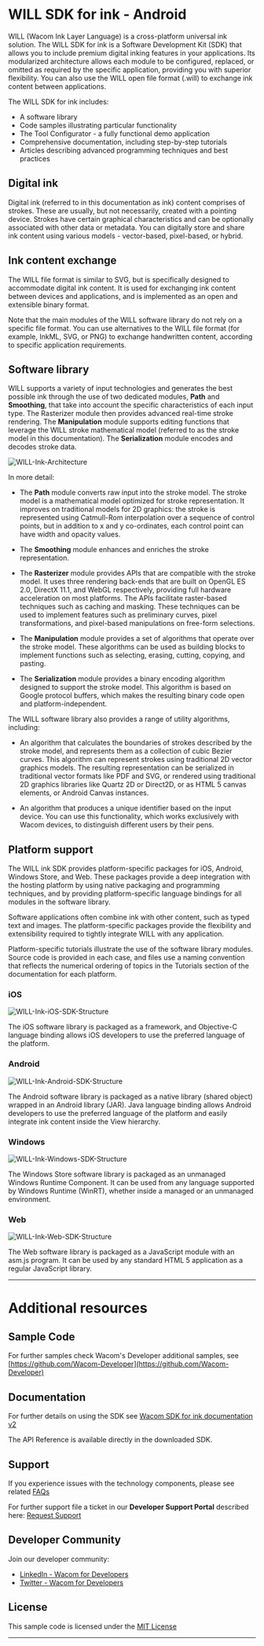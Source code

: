 # WILL SDK for ink - Android

WILL (Wacom Ink Layer Language) is a cross-platform universal ink solution.
The WILL SDK for ink is a Software Development Kit (SDK) that allows you to include premium digital inking features in your applications.
Its modularized architecture allows each module to be configured, replaced, or omitted as required by the specific application, providing you with superior flexibility.
You can also use the WILL open file format (.will) to exchange ink content between applications.

The WILL SDK for ink includes:

* A software library
* Code samples illustrating particular functionality
* The Tool Configurator - a fully functional demo application
* Comprehensive documentation, including step-by-step tutorials
* Articles describing advanced programming techniques and best practices

## Digital ink

Digital ink (referred to in this documentation as ink) content comprises of strokes.
These are usually, but not necessarily, created with a pointing device.
Strokes have certain graphical characteristics and can be optionally associated with other data or metadata.
You can digitally store and share ink content using various models - vector-based, pixel-based, or hybrid.

## Ink content exchange

The WILL file format is similar to SVG, but is specifically designed to accommodate digital ink content.
It is used for exchanging ink content between devices and applications, and is implemented as an open and extensible binary format.

Note that the main modules of the WILL software library do not rely on a specific file format.
You can use alternatives to the WILL file format (for example, InkML, SVG, or PNG) to exchange handwritten content, according to specific application requirements.

## Software library

WILL supports a variety of input technologies and generates the best possible ink through the use of two dedicated modules, **Path** and **Smoothing**, that take into account the specific characteristics of each input type.
The Rasterizer module then provides advanced real-time stroke rendering.
The **Manipulation** module supports editing functions that leverage the WILL stroke mathematical model (referred to as the stroke model in this documentation).
The **Serialization** module encodes and decodes stroke data.

![WILL-Ink-Architecture](media/WILLSoftwareLibraryAbstractArchitecture.png)


In more detail:

* The **Path** module converts raw input into the stroke model.
  The stroke model is a mathematical model optimized for stroke representation.
  It improves on traditional models for 2D graphics: the stroke is represented using Catmull-Rom interpolation over a sequence of control points, but in addition to x and y co-ordinates, each control point can have width and opacity values.

* The **Smoothing** module enhances and enriches the stroke representation.

* The **Rasterizer** module provides APIs that are compatible with the stroke model.
  It uses three rendering back-ends that are built on OpenGL ES 2.0, DirectX 11.1, and WebGL respectively, providing full hardware acceleration on most platforms.
  The APIs facilitate raster-based techniques such as caching and masking.
  These techniques can be used to implement features such as preliminary curves, pixel transformations, and pixel-based manipulations on free-form selections.

* The **Manipulation** module provides a set of algorithms that operate over the stroke model.
  These algorithms can be used as building blocks to implement functions such as selecting, erasing, cutting, copying, and pasting.

* The **Serialization** module provides a binary encoding algorithm designed to support the stroke model.
  This algorithm is based on Google protocol buffers, which makes the resulting binary code open and platform-independent.

The WILL software library also provides a range of utility algorithms, including:

* An algorithm that calculates the boundaries of strokes described by the stroke model, and represents them as a collection of cubic Bezier curves.
  This algorithm can represent strokes using traditional 2D vector graphics models.
  The resulting representation can be serialized in traditional vector formats like PDF and SVG, or rendered using traditional 2D graphics libraries like Quartz 2D or Direct2D, or as HTML 5 canvas elements, or Android Canvas instances.

* An algorithm that produces a unique identifier based on the input device.
  You can use this functionality, which works exclusively with Wacom devices, to distinguish different users by their pens.


## Platform support

The WILL ink SDK provides platform-specific packages for iOS, Android, Windows Store, and Web.
These packages provide a deep integration with the hosting platform by using native packaging and programming techniques, and by providing platform-specific language bindings for all modules in the software library.

Software applications often combine ink with other content, such as typed text and images.
The platform-specific packages provide the flexibility and extensibility required to tightly integrate WILL with any application.

Platform-specific tutorials illustrate the use of the software library modules.
Source code is provided in each case, and files use a naming convention that reflects the numerical ordering of topics in the Tutorials section of the documentation for each platform.

### iOS

![WILL-Ink-iOS-SDK-Structure](media/iOSSDKStructure.png)

The iOS software library is packaged as a framework, and Objective-C language binding allows iOS developers to use the preferred language of the platform.

### Android

![WILL-Ink-Android-SDK-Structure](media/AndroidSDKStructure.png)

The Android software library is packaged as a native library (shared object) wrapped in an Android library (JAR).
Java language binding allows Android developers to use the preferred language of the platform and easily integrate ink content inside the View hierarchy.

### Windows

![WILL-Ink-Windows-SDK-Structure](media/WindowsSDKStructure.png)

The Windows Store software library is packaged as an unmanaged Windows Runtime Component.
It can be used from any language supported by Windows Runtime (WinRT), whether inside a managed or an unmanaged environment.

### Web

![WILL-Ink-Web-SDK-Structure](media/WebSDKStructure.png)

The Web software library is packaged as a JavaScript module with an asm.js program.
It can be used by any standard HTML 5 application as a regular JavaScript library.

---

# Additional resources 

## Sample Code
For further samples check Wacom's Developer additional samples, see [https://github.com/Wacom-Developer](https://github.com/Wacom-Developer)

## Documentation
For further details on using the SDK see [Wacom SDK for ink documentation v2](http://will-docs.westeurope.cloudapp.azure.com/sdk-for-ink/docs/2.0.0/overview) 

The API Reference is available directly in the downloaded SDK.

## Support
If you experience issues with the technology components, please see related [FAQs](http://will-docs.westeurope.cloudapp.azure.com/faqs)

For further support file a ticket in our **Developer Support Portal** described here: [Request Support](http://will-docs.westeurope.cloudapp.azure.com/faqs/docs/q-support/support)

## Developer Community 
Join our developer community:

- [LinkedIn - Wacom for Developers](https://www.linkedin.com/company/wacom-for-developers/)
- [Twitter - Wacom for Developers](https://twitter.com/Wacomdevelopers)

## License 
This sample code is licensed under the [MIT License](https://choosealicense.com/licenses/mit/)

---
